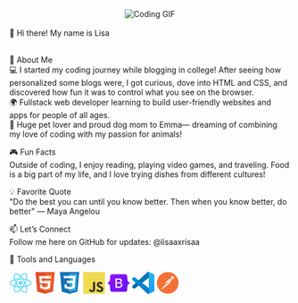 <div align="center">
<img src="https://media.giphy.com/media/M4NykXxUE0HAcK7UJ6/giphy.gif" width="200" alt="Coding GIF">
</div>
<br>
👋 Hi there! My name is Lisa <br><br>

🌟 About Me<br>
💻 I started my coding journey while blogging in college! After seeing how personalized some blogs were, I got curious, dove into HTML and CSS, and discovered how fun it was to control what you see on the browser.<br>
🌍 Fullstack web developer learning to build user-friendly websites and apps for people of all ages.<br>
🐾 Huge pet lover and proud dog mom to Emma— dreaming of combining my love of coding with my passion for animals!<br>

🎮 Fun Facts<br>
Outside of coding, I enjoy reading, playing video games, and traveling. Food is a big part of my life, and I love trying dishes from different cultures!<br>

💡 Favorite Quote<br>
"Do the best you can until you know better. Then when you know better, do better" — Maya Angelou<br>

📫 Let’s Connect<br>
Follow me here on GitHub for updates: @lisaaxrisaa<br>

🚀 Tools and Languages<br>
<div>
  <img src="https://github.com/devicons/devicon/blob/master/icons/react/react-original.svg" width="40' height="40" />
<img src="https://github.com/devicons/devicon/blob/master/icons/html5/html5-original.svg" width="40' height="40" />
  <img src="https://github.com/devicons/devicon/blob/master/icons/css3/css3-original.svg" width="40' height="40" />
<img src="https://github.com/devicons/devicon/blob/master/icons/javascript/javascript-original.svg" width="40' height="40" />
<img src="https://github.com/devicons/devicon/blob/master/icons/bootstrap/bootstrap-original.svg" width="40' height="40" />
<img src="https://github.com/devicons/devicon/blob/master/icons/vscode/vscode-original.svg" width="40' height="40" />
<img src="https://github.com/devicons/devicon/blob/master/icons/postman/postman-original.svg" width="40' height="40" />
</div>



